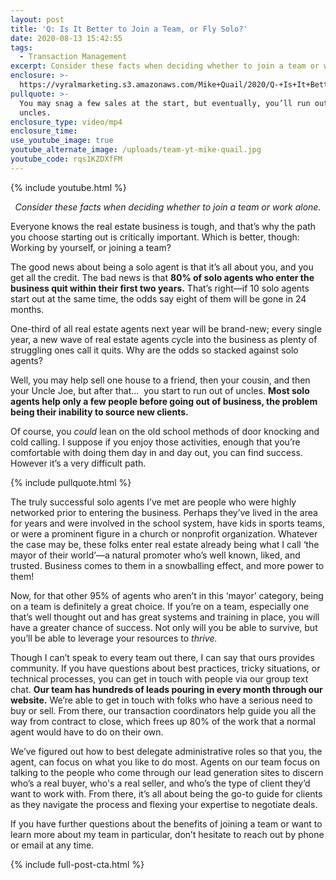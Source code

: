 ```yaml
---
layout: post
title: 'Q: Is It Better to Join a Team, or Fly Solo?'
date: 2020-08-13 15:42:55
tags:
  - Transaction Management
excerpt: Consider these facts when deciding whether to join a team or work alone.
enclosure: >-
  https://vyralmarketing.s3.amazonaws.com/Mike+Quail/2020/Q-+Is+It+Better+to+Join+a+Team%2C+or+Fly+Solo_.mp4
pullquote: >-
  You may snag a few sales at the start, but eventually, you’ll run out of
  uncles.
enclosure_type: video/mp4
enclosure_time:
use_youtube_image: true
youtube_alternate_image: /uploads/team-yt-mike-quail.jpg
youtube_code: rqs1KZDXfFM
---
```


{% include youtube.html %}

<p style="text-align:center"><em>Consider these facts when deciding whether to join a team or work alone.</em></p>

Everyone knows the real estate business is tough, and that’s why the path you choose starting out is critically important. Which is better, though: Working by yourself, or joining a team?&nbsp;

The good news about being a solo agent is that it’s all about you, and you get all the credit. The bad news is that **80% of solo agents who enter the business quit within their first two years.** That’s right—if 10 solo agents start out at the same time, the odds say eight of them will be gone in 24 months.&nbsp;&nbsp;

One-third of all real estate agents next year will be brand-new; every single year, a new wave of real estate agents cycle into the business as plenty of struggling ones call it quits. Why are the odds so stacked against solo agents?&nbsp;

Well, you may help sell one house to a friend, then your cousin, and then your Uncle Joe, but after that...&nbsp; you start to run out of uncles. **Most solo agents help only a few people before going out of business, the problem being their inability to source new clients.&nbsp;**

Of course, you *could* lean on the old school methods of door knocking and cold calling. I suppose if you enjoy those activities, enough that you’re comfortable with doing them day in and day out, you can find success. However it’s a very difficult path.&nbsp;

{% include pullquote.html %}

The truly successful solo agents I’ve met are people who were highly networked prior to entering the business. Perhaps they’ve lived in the area for years and were involved in the school system, have kids in sports teams, or were a prominent figure in a church or nonprofit organization. Whatever the case may be, these folks enter real estate already being what I call ‘the mayor of their world’—a natural promoter who’s well known, liked, and trusted. Business comes to them in a snowballing effect, and more power to them\!&nbsp;

Now, for that other 95% of agents who aren’t in this ‘mayor’ category, being on a team is definitely a great choice. If you’re on a team, especially one that’s well thought out and has great systems and training in place, you will have a greater chance of success. Not only will you be able to survive, but you’ll be able to leverage your resources to *thrive.*&nbsp;

Though I can’t speak to every team out there, I can say that ours provides community. If you have questions about best practices, tricky situations, or technical processes, you can get in touch with people via our group text chat. **Our team has hundreds of leads pouring in every month through our website.** We’re able to get in touch with folks who have a serious need to buy or sell. From there, our transaction coordinators help guide you all the way from contract to close, which frees up 80% of the work that a normal agent would have to do on their own.&nbsp;&nbsp;

We’ve figured out how to best delegate administrative roles so that you, the agent, can focus on what you like to do most. Agents on our team focus on talking to the people who come through our lead generation sites to discern who’s a real buyer, who's a real seller, and who’s the type of client they’d want to work with. From there, it’s all about being the go-to guide for clients as they navigate the process and flexing your expertise to negotiate deals.&nbsp;

If you have further questions about the benefits of joining a team or want to learn more about my team in particular, don’t hesitate to reach out by phone or email at any time.

{% include full-post-cta.html %}